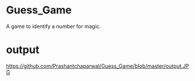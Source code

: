 # Guess_Game
A game to identify a number for magic.

# output
https://github.com/Prashantchaparwal/Guess_Game/blob/master/output.JPG
